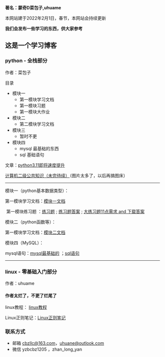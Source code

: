 **著名：蒙奇D菜包子,uhuame**

本网站建于2022年2月1日，春节，本网站会持续更新

**我们会发布一些学习的东西，供大家参考**

## 这是一个学习博客



### python - 全栈部分

作者：菜包子

目录

- 模块一
   - 第一模块学习文档
   - 第一模块习题
   - 第一模块大作业
- 模块二
   - 第二模块学习文档
- 模块三
   - 暂时不更
- 模块四
   - mysql 最基础的东西
   - sql 基础语句

文章：<a href="https://mqdcbz.github.io/study_python/2022/02/03/python311.html">python3.11即将速度提升</a>

​	<a href="https://mqdcbz.github.io/study_python/2022/03/04/二级公共知识.html">		计算机二级公共知识（未完待续）</a>（图片太多了，以后再搞图床）

----------------------------------------------------

模块一（python基本数据类型）：


​	第一模块学习文档：<a href="https://mqdcbz.github.io/study_python/2022/01/31/第一模块笔记.html">模块一文档</a>

​	第一模块练习题 ：<a href="https://mqdcbz.github.io/study_python/2022/01/31/模块一练习题.html">练习题</a> ; <a href="https://mqdcbz.github.io/study_python/2022/01/31/模块一练习题答案.html">练习题答案</a> ; <a href="https://mqdcbz.github.io/study_python/2022/01/31/11点需求.html">大练习题11点需求 and 下载答案</a>

模块二（python函数等）：

​	第一模块学习文档：<a href="https://mqdcbz.github.io/study_python/2022/02/04/第二模块笔记.html">模块二文档</a>

模块四（MySQL）：

​	mysql语句：<a href="https://mqdcbz.github.io/study_python/2022/02/14/mysql最基础的.html">mysql最基础的</a> ；<a href="https://mqdcbz.github.io/study_python/2022/02/07/sql语句.html">sql语句</a>







----------------------------------------------------

### linux - 零基础入门部分     

作者：uhuame

#### 作者太烂了，不更了烂尾了

linux教程： <a href="https://mqdcbz.github.io/study_python/2022/02/25/Linux简介.html">linux教程</a> 

 Linux正则笔记：<a href="https://mqdcbz.github.io/study_python/2022/02/16/Linux正则笔记.html">Linux正则笔记</a> 

### 联系方式

 - 邮箱 cbzllc@163.com，uhuane@outlook.com
 - 微信 yzbcbz1205 ，zhan_long_yan 



